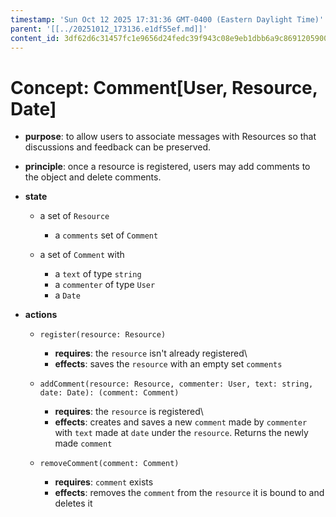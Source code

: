```yaml
---
timestamp: 'Sun Oct 12 2025 17:31:36 GMT-0400 (Eastern Daylight Time)'
parent: '[[../20251012_173136.e1df55ef.md]]'
content_id: 3df62d6c31457fc1e9656d24fedc39f943c08e9eb1dbb6a9c8691205900dc0fb
---
```


# Concept: Comment\[User, Resource, Date]

* **purpose**: to allow users to associate messages with Resources so that discussions and feedback can be preserved.

* **principle**: once a resource is registered, users may add comments to the object and delete comments.

* **state**
  * a set of `Resource`
    * a `comments` set of `Comment`

  * a set of `Comment` with
    * a `text` of type `string`
    * a `commenter` of type `User`
    * a `Date`

* **actions**
  * `register(resource: Resource)`
    * **requires**: the `resource` isn't already registered\\
    * **effects**: saves the `resource` with an empty set `comments`

  * `addComment(resource: Resource, commenter: User, text: string, date: Date): (comment: Comment)`
    * **requires**: the `resource` is registered\\
    * **effects**: creates and saves a new `comment` made by `commenter` with `text` made at `date` under the `resource`. Returns the newly made `comment`

  * `removeComment(comment: Comment)`
    * **requires**: `comment` exists
    * **effects**: removes the `comment` from the `resource` it is bound to and deletes it
